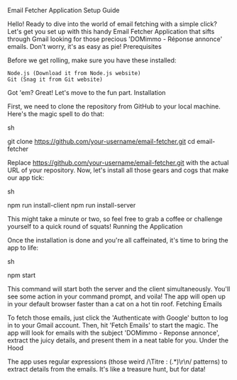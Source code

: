 Email Fetcher Application Setup Guide

Hello! Ready to dive into the world of email fetching with a simple click? Let's get you set up with this handy Email Fetcher Application that sifts through Gmail looking for those precious 'DOMimmo - Réponse annonce' emails. Don't worry, it's as easy as pie!
Prerequisites

Before we get rolling, make sure you have these installed:

    Node.js (Download it from Node.js website)
    Git (Snag it from Git website)

Got 'em? Great! Let's move to the fun part.
Installation

First, we need to clone the repository from GitHub to your local machine. Here's the magic spell to do that:

sh

git clone https://github.com/your-username/email-fetcher.git
cd email-fetcher

Replace https://github.com/your-username/email-fetcher.git with the actual URL of your repository. Now, let's install all those gears and cogs that make our app tick:

sh

npm run install-client
npm run install-server

This might take a minute or two, so feel free to grab a coffee or challenge yourself to a quick round of squats!
Running the Application

Once the installation is done and you're all caffeinated, it's time to bring the app to life:

sh

npm start

This command will start both the server and the client simultaneously. You'll see some action in your command prompt, and voila! The app will open up in your default browser faster than a cat on a hot tin roof.
Fetching Emails

To fetch those emails, just click the 'Authenticate with Google' button to log in to your Gmail account. Then, hit 'Fetch Emails' to start the magic. The app will look for emails with the subject 'DOMimmo - Reponse annonce', extract the juicy details, and present them in a neat table for you.
Under the Hood

The app uses regular expressions (those weird /\Titre : (.*)\r\n/ patterns) to extract details from the emails. It's like a treasure hunt, but for data!
